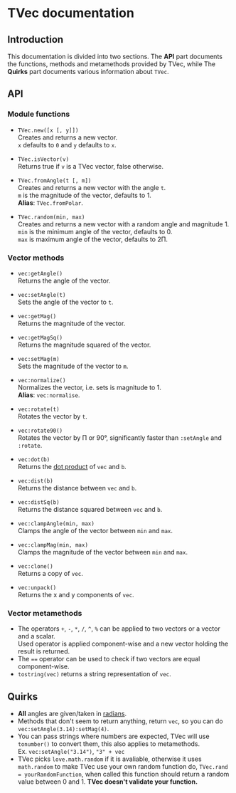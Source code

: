 # TVec documentation
## Introduction
This documentation is divided into two sections.
The **API** part documents the functions, methods and metamethods provided by TVec, while
The **Quirks** part documents various information about `TVec`.

## API
### Module functions
* `TVec.new([x [, y]])` <br/>
Creates and returns a new vector. <br/>
`x` defaults to `0` and `y` defaults to `x`. <br/>

* `TVec.isVector(v)` <br/>
Returns true if `v` is a TVec vector, false otherwise. <br/>

* `TVec.fromAngle(t [, m])` <br/>
Creates and returns a new vector with the angle `t`. <br/>
`m` is the magnitude of the vector, defaults to 1. <br/>
**Alias**: `TVec.fromPolar`. <br/>

* `TVec.random(min, max)` <br/>
Creates and returns a new vector with a random angle and magnitude 1. <br/>
`min` is the minimum angle of the vector, defaults to 0. <br/>
`max` is maximum angle of the vector, defaults to 2Π. <br/>


### Vector methods
* `vec:getAngle()` <br/>
Returns the angle of the vector. <br/>

* `vec:setAngle(t)` <br/>
Sets the angle of the vector to `t`. <br/>

* `vec:getMag()` <br/>
Returns the magnitude of the vector. <br/>

* `vec:getMagSq()` <br/>
Returns the magnitude squared of the vector. <br/>

* `vec:setMag(m)` <br/>
Sets the magnitude of the vector to `m`. <br/>

* `vec:normalize()` <br/>
Normalizes the vector, i.e. sets is magnitude to 1. <br/>
**Alias**: `vec:normalise`. <br/>

* `vec:rotate(t)` <br/>
Rotates the vector by `t`.

* `vec:rotate90()` <br/>
Rotates the vector by Π or 90°, significantly faster than `:setAngle` and `:rotate`. <br/>

* `vec:dot(b)` <br/>
Returns the [dot product](https://en.m.wikipedia.org/wiki/Dot_product) of `vec` and `b`. <br/>

* `vec:dist(b)` <br/>
Returns the distance between `vec` and `b`. <br/>

* `vec:distSq(b)` <br/>
Returns the distance squared between `vec` and `b`. <br/>

* `vec:clampAngle(min, max)` <br/>
Clamps the angle of the vector between `min` and `max`. <br/>

* `vec:clampMag(min, max)` <br/>
Clamps the magnitude of the vector between `min` and `max`. <br/>

* `vec:clone()` <br/>
Returns a copy of `vec`. <br/>

* `vec:unpack()` <br/>
Returns the x and y components of `vec`. <br/>

### Vector metamethods
* The operators `+`, `-`, `*`, `/`, `^`, `%` can be applied to two vectors or a vector and a scalar. <br/>
Used operator is applied component-wise and a new vector holding the result is returned. <br/>
* The `==` operator can be used to check if two vectors are equal component-wise. <br/>
* `tostring(vec)` returns a string representation of `vec`.



## Quirks
* **All** angles are given/taken in [radians](https://en.m.wikipedia.org/wiki/Radian).
* Methods that don't seem to return anything, return `vec`, so you can do `vec:setAngle(3.14):setMag(4)`.
* You can pass strings where numbers are expected, TVec will use `tonumber()` to convert them, this also applies to metamethods. <br/>
Ex. `vec:setAngle("3.14")`, `"3" + vec` <br/>
* TVec picks `love.math.random` if it is avaliable, otherwise it uses `math.random`
to make TVec use your own random function do, `TVec.rand = yourRandomFunction`,
when called this function should return a random value between 0 and 1.
**TVec doesn't validate your function.**
